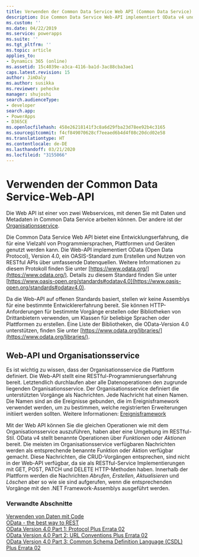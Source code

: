 ```yaml
---
title: Verwenden der Common Data Service Web API (Common Data Service)| Microsoft Docs
description: Die Common Data Service Web-API implementiert OData v4 und bietet eine Entwicklungserfahrung, die in einer Vielzahl von Programmiersprachen, Plattformen und Geräten verwendet werden kann.
ms.custom: ''
ms.date: 04/22/2019
ms.service: powerapps
ms.suite: ''
ms.tgt_pltfrm: ''
ms.topic: article
applies_to:
- Dynamics 365 (online)
ms.assetid: 15c4039e-a3ca-4116-ba1d-3ac88cba3ae1
caps.latest.revision: 15
author: JimDaly
ms.author: susikka
ms.reviewer: pehecke
manager: shujoshi
search.audienceType:
- developer
search.app:
- PowerApps
- D365CE
ms.openlocfilehash: 458e26218141f3c8a6d29fba23d78ee92b4c3165
ms.sourcegitcommit: f4cf849070628cf7eeaed6b4d4f08c20dcd02e58
ms.translationtype: HT
ms.contentlocale: de-DE
ms.lasthandoff: 03/21/2020
ms.locfileid: "3155066"
---
```

# <a name="use-the-common-data-service-web-api"></a>Verwenden der Common Data Service-Web-API

Die Web API ist einer von zwei Webservices, mit denen Sie mit Daten und Metadaten in Common Data Service arbeiten können. Der andere ist der [Organisationsservice](../org-service/overview.md).

Die Common Data Service Web API bietet eine Entwicklungserfahrung, die für eine Vielzahl von Programmiersprachen, Plattformen und Geräten genutzt werden kann. Die Web-API implementiert OData (Open Data Protocol), Version 4.0, ein OASIS-Standard zum Erstellen und Nutzen von RESTful APIs über umfassende Datenquellen. Weitere Informationen zu diesem Protokoll finden Sie unter [https://www.odata.org/](https://www.odata.org/). Details zu diesem Standard finden Sie unter [https://www.oasis-open.org/standards#odatav4.0](https://www.oasis-open.org/standards#odatav4.0). 


Da die Web-API auf offenen Standards basiert, stellen wir keine Assemblys für eine bestimmte Entwicklererfahrung bereit. Sie können HTTP-Anforderungen für bestimmte Vorgänge erstellen oder Bibliotheken von Drittanbietern verwenden, um Klassen für beliebige Sprachen oder Plattformen zu erstellen. Eine Liste der Bibliotheken, die OData-Version 4.0 unterstützen, finden Sie unter [https://www.odata.org/libraries/](https://www.odata.org/libraries/).  

## <a name="web-api-and-the-organization-service"></a>Web-API und Organisationsservice

Es ist wichtig zu wissen, dass der Organisationsservice die Plattform definiert. Die Web-API stellt eine RESTful-Programmierungserfahrung bereit. Letztendlich durchlaufen aber alle Datenoperationen den zugrunde liegenden Organisationsservice. Der Organisationsservice definiert die unterstützten Vorgänge als Nachrichten. Jede Nachricht hat einen Namen. Die Namen sind an die Ereignisse gebunden, die im Ereignisframework verwendet werden, um zu bestimmen, welche registrierten Erweiterungen initiiert werden sollten. Weitere Informationen: [Ereignisframework](../event-framework.md)

Mit der Web API können Sie die gleichen Operationen wie mit dem Organisationsservice auszuführen, haben aber eine Umgebung im RESTful-Stil. OData v4 stellt benannte Operationen über *Funktionen* oder *Aktionen* bereit. Die meisten im Organisationsservice verfügbaren Nachrichten werden als entsprechende benannte Funktion oder Aktion verfügbar gemacht. Diese Nachrichten, die CRUD-Vorgängen entsprechen, sind nicht in der Web-API verfügbar, da sie als RESTful-Service Implementierungen mit GET, POST, PATCH und DELETE HTTP-Methoden haben. Innerhalb der Plattform werden die Nachrichten *Abrufen*, *Erstellen*, *Aktualisieren* und *Löschen* aber so wie sie sind aufgerufen, wenn die entsprechenden Vorgänge mit den .NET Framework-Assemblys ausgeführt werden.

  
### <a name="related-sections"></a>Verwandte Abschnitte

[Verwenden von Daten mit Code](../work-with-data-cds.md)<br />
[OData - the best way to REST](https://www.odata.org/)<br />
[OData Version 4.0 Part 1: Protocol Plus Errata 02](https://docs.oasis-open.org/odata/odata/v4.0/odata-v4.0-part1-protocol.html)<br />
[OData Version 4.0 Part 2: URL Conventions Plus Errata 02](https://docs.oasis-open.org/odata/odata/v4.0/odata-v4.0-part2-url-conventions.html)<br />
[OData Version 4.0 Part 3: Common Schema Definition Language (CSDL) Plus Errata 02](https://docs.oasis-open.org/odata/odata/v4.0/odata-v4.0-part3-csdl.html)
